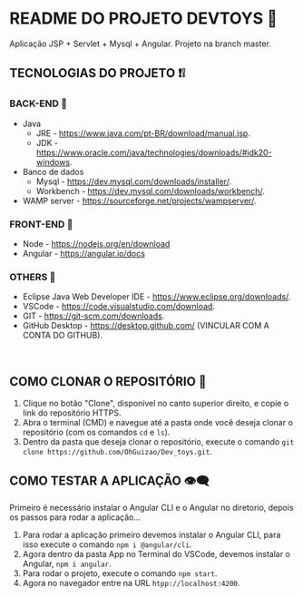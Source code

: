# README DO PROJETO DEVTOYS 📜
Aplicação JSP + Servlet + Mysql + Angular.
Projeto na branch master.

## TECNOLOGIAS DO PROJETO ❗❕
### BACK-END 📗
* Java 
   * JRE - https://www.java.com/pt-BR/download/manual.jsp.
   * JDK - https://www.oracle.com/java/technologies/downloads/#jdk20-windows.
* Banco de dados
  * Mysql - https://dev.mysql.com/downloads/installer/.
  * Workbench - https://dev.mysql.com/downloads/workbench/.
* WAMP server - https://sourceforge.net/projects/wampserver/.
### FRONT-END 📘
* Node - https://nodejs.org/en/download
* Angular - https://angular.io/docs
### OTHERS 📒
* Eclipse Java Web Developer IDE - https://www.eclipse.org/downloads/.
* VSCode - https://code.visualstudio.com/download.
* GIT - https://git-scm.com/downloads.
* GitHub Desktop - https://desktop.github.com/ (VINCULAR COM A CONTA DO GITHUB).
<br/>

## COMO CLONAR O REPOSITÓRIO 💨

1. Clique no botão "Clone", disponível no canto superior direito, e copie o link do repositório HTTPS.
1. Abra o terminal (CMD) e navegue até a pasta onde você deseja clonar o repositório (com os comandos `cd` e `ls`).
1. Dentro da pasta que deseja clonar o repositório, execute o comando `git clone https://github.com/OhGuizao/Dev_toys.git`.

## COMO TESTAR A APLICAÇÃO 👁‍🗨
Primeiro é necessário instalar o Angular CLI e o Angular no diretorio, depois os passos para rodar a aplicação...
1. Para rodar a aplicação primeiro devemos instalar o Angular CLI, para isso execute o comando `npm i @angular/cli`.
1. Agora dentro da pasta App no Terminal do VSCode, devemos instalar o Angular, `npm i angular`.
1. Para rodar o projeto, execute o comando `npm start`.
1. Agora no navegador entre na URL `htpp://localhost:4200`.

